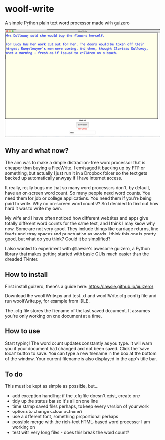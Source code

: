 # woolf-write
A simple Python plain text word processor made with guizero

![woolfWrite screenshot](screenshot.png)

## Why and what now?

The aim was to make a simple distraction-free word processor that is cheaper than buying a FreeWrite. I envisaged it backing up by FTP or something, but actually I just run it in a Dropbox folder so the text gets backed up automatically anwyay if I have internet access.

It really, really bugs me that so many word processors don't, by default, have an on-screen word count. So many people need word counts. You need them for job or college applications. You need them if you're being paid to write. Why no on-screen word counts!? So I decided to find out how hard it was to write my own.

My wife and I have often noticed how different websites and apps give totally different word counts for the same text, and I think I may know why now. Some are not very good. They include things like carriage returns, line feeds and stray spaces and punctuation as words. I think this one is pretty good, but what do you think? Could it be simplified?

I also wanted to experiment with @lawsie's awesome guizero, a Python library that makes getting started with basic GUIs much easier than the dreaded Tkinter.


## How to install

First install guizero, there's a guide here: https://lawsie.github.io/guizero/

Download the woolfWrite.py and test.txt and woolfWrite.cfg config file and run woolfWrite.py, for example from IDLE.

The .cfg file stores the filename of the last saved document. It assumes you're only working on one document at a time.

## How to use

Start typing! The word count updates constantly as you type. It will warn you if your document had changed and not been saved. Click the 'save local' button to save. You can type a new filename in the box at the bottom of the window. Your current filename is also displayed in the app's title bar.

## To do
This must be kept as simple as possible, but...
- add exception handling: if the .cfg file doesn't exist, create one
- tidy up the status bar so it's all on one line
- time stamp saved files perhaps, to keep every version of your work
- options to change colour scheme?
- use a different font, something proportional perhaps
- possible merge with the rich-text HTML-based word processor I am working on
- test with very long files - does this break the word count?

